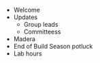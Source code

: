 - Welcome
- Updates
  - Group leads
  - Committeess
- Madera
- End of Build Season potluck
- Lab hours